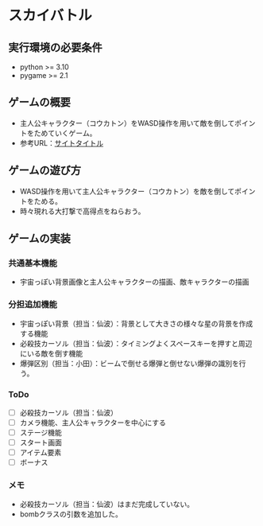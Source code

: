 # スカイバトル

## 実行環境の必要条件
* python >= 3.10
* pygame >= 2.1

## ゲームの概要
* 主人公キャラクター（コウカトン）をWASD操作を用いて敵を倒してポイントをためていくゲーム。
* 参考URL：[サイトタイトル](https://service.cloud.teu.ac.jp/moodle_epyc/course/view.php?id=18633)

## ゲームの遊び方
* WASD操作を用いて主人公キャラクター（コウカトン）を敵を倒してポイントをためる。
* 時々現れる大打撃で高得点をねらおう。

## ゲームの実装
### 共通基本機能
* 宇宙っぽい背景画像と主人公キャラクターの描画、敵キャラクターの描画

### 分担追加機能
* 宇宙っぽい背景（担当：仙波）：背景として大きさの様々な星の背景を作成する機能
* 必殺技カーソル（担当：仙波）：タイミングよくスペースキーを押すと周辺にいる敵を倒す機能
* 爆弾区別（担当：小田）：ビームで倒せる爆弾と倒せない爆弾の識別を行う。

### ToDo
- [ ] 必殺技カーソル（担当：仙波）
- [ ] カメラ機能、主人公キャラクターを中心にする
- [ ] ステージ機能
- [ ] スタート画面
- [ ] アイテム要素
- [ ] ボーナス

### メモ
* 必殺技カーソル（担当：仙波）はまだ完成していない。
* bombクラスの引数を追加した。
